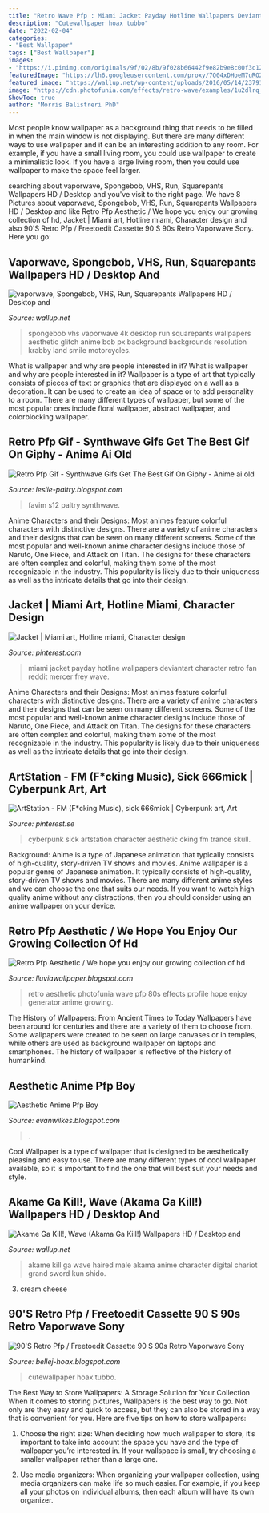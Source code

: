 ```yaml
---
title: "Retro Wave Pfp : Miami Jacket Payday Hotline Wallpapers Deviantart Character Retro Fan Reddit Mercer Frey Wave"
description: "Cutewallpaper hoax tubbo"
date: "2022-02-04"
categories:
- "Best Wallpaper"
tags: ["Best Wallpaper"]
images:
- "https://i.pinimg.com/originals/9f/02/8b/9f028b66442f9e82b9e8c00f3c125533.jpg"
featuredImage: "https://lh6.googleusercontent.com/proxy/7Q04xDHoeM7uRO2bTwERNWdCfJgLHAaP9jZK2Tvg75TStO3H-QWu6b16T1TMHHerRaZBarnCWUGgyP67b6plmasvCNEZ885sUjRWzvEf_zEVT51lKMs_bUw4NQ=w1200-h630-p-k-no-nu"
featured_image: "https://wallup.net/wp-content/uploads/2016/05/14/23791-Akame_ga_Kill-Wave_Akama_ga_Kill.jpg"
image: "https://cdn.photofunia.com/effects/retro-wave/examples/1u2dlrq_o.jpg"
ShowToc: true
author: "Morris Balistreri PhD"
---
```



Most people know wallpaper as a background thing that needs to be filled in when the main window is not displaying. But there are many different ways to use wallpaper and it can be an interesting addition to any room. For example, if you have a small living room, you could use wallpaper to create a minimalistic look. If you have a large living room, then you could use wallpaper to make the space feel larger.

	

		
searching about vaporwave, Spongebob, VHS, Run, Squarepants Wallpapers HD / Desktop and you've visit to the right page. We have 8 Pictures about vaporwave, Spongebob, VHS, Run, Squarepants Wallpapers HD / Desktop and like Retro Pfp Aesthetic / We hope you enjoy our growing collection of hd, Jacket | Miami art, Hotline miami, Character design and also 90&#039;S Retro Pfp / Freetoedit Cassette 90 S 90s Retro Vaporwave Sony. Here you go:
		
    
## Vaporwave, Spongebob, VHS, Run, Squarepants Wallpapers HD / Desktop And

<img loading=lazy src="https://wallup.net/wp-content/uploads/2017/11/23/507147-vaporwave-spongebob-VHS-Run-squarepants.jpg" onerror="this.onerror=null;this.src='https://tse3.mm.bing.net/th?id=OIP.k2wMhx_B_1CAkB_hpA33gAHaEK&amp;pid=15.1';" alt="vaporwave, Spongebob, VHS, Run, Squarepants Wallpapers HD / Desktop and">

_Source: wallup.net_

>spongebob vhs vaporwave 4k desktop run squarepants wallpapers aesthetic glitch anime bob px background backgrounds resolution krabby land smile motorcycles. 

	

What is wallpaper and why are people interested in it?
What is wallpaper and why are people interested in it?
Wallpaper is a type of art that typically consists of pieces of text or graphics that are displayed on a wall as a decoration. It can be used to create an idea of space or to add personality to a room. There are many different types of wallpaper, but some of the most popular ones include floral wallpaper, abstract wallpaper, and colorblocking wallpaper.

    
## Retro Pfp Gif - Synthwave Gifs Get The Best Gif On Giphy - Anime Ai Old

<img loading=lazy src="https://s12.favim.com/gif_previews/7/719/7198/71987/7198786.gif" onerror="this.onerror=null;this.src='https://tse4.mm.bing.net/th?id=OIP.IuKh9B3yw2WGauWaYOF8VgAAAA&amp;pid=15.1';" alt="Retro Pfp Gif - Synthwave Gifs Get The Best Gif On Giphy - Anime ai old">

_Source: leslie-paltry.blogspot.com_

>favim s12 paltry synthwave. 

	

Anime Characters and their Designs: Most animes feature colorful characters with distinctive designs.
There are a variety of anime characters and their designs that can be seen on many different screens. Some of the most popular and well-known anime character designs include those of Naruto, One Piece, and Attack on Titan. The designs for these characters are often complex and colorful, making them some of the most recognizable in the industry. This popularity is likely due to their uniqueness as well as the intricate details that go into their design.

    
## Jacket | Miami Art, Hotline Miami, Character Design

<img loading=lazy src="https://i.pinimg.com/originals/9f/02/8b/9f028b66442f9e82b9e8c00f3c125533.jpg" onerror="this.onerror=null;this.src='https://tse3.mm.bing.net/th?id=OIP.Uelw3qJiH_X_3cLX2yoVwwHaLH&amp;pid=15.1';" alt="Jacket | Miami art, Hotline miami, Character design">

_Source: pinterest.com_

>miami jacket payday hotline wallpapers deviantart character retro fan reddit mercer frey wave. 

	

Anime Characters and their Designs: Most animes feature colorful characters with distinctive designs.
There are a variety of anime characters and their designs that can be seen on many different screens. Some of the most popular and well-known anime character designs include those of Naruto, One Piece, and Attack on Titan. The designs for these characters are often complex and colorful, making them some of the most recognizable in the industry. This popularity is likely due to their uniqueness as well as the intricate details that go into their design.

    
## ArtStation - FM (F*cking Music), Sick 666mick | Cyberpunk Art, Art

<img loading=lazy src="https://i.pinimg.com/originals/32/c9/d5/32c9d54e666bb38c92de3d0ab6b8779d.jpg" onerror="this.onerror=null;this.src='https://tse2.mm.bing.net/th?id=OIP.154Vg9AfkyU15f_wwLflJwHaKG&amp;pid=15.1';" alt="ArtStation - FM (F*cking Music), sick 666mick | Cyberpunk art, Art">

_Source: pinterest.se_

>cyberpunk sick artstation character aesthetic cking fm trance skull. 

	

Background: Anime is a type of Japanese animation that typically consists of high-quality, story-driven TV shows and movies.
Anime wallpaper is a popular genre of Japanese animation. It typically consists of high-quality, story-driven TV shows and movies. There are many different anime styles and we can choose the one that suits our needs. If you want to watch high quality anime without any distractions, then you should consider using an anime wallpaper on your device.

    
## Retro Pfp Aesthetic / We Hope You Enjoy Our Growing Collection Of Hd

<img loading=lazy src="https://cdn.photofunia.com/effects/retro-wave/examples/1u2dlrq_o.jpg" onerror="this.onerror=null;this.src='https://tse4.mm.bing.net/th?id=OIP.7DnoExa8ffIpcCblj2KMQQHaFT&amp;pid=15.1';" alt="Retro Pfp Aesthetic / We hope you enjoy our growing collection of hd">

_Source: lluviawallpaper.blogspot.com_

>retro aesthetic photofunia wave pfp 80s effects profile hope enjoy generator anime growing. 

	

The History of Wallpapers: From Ancient Times to Today
Wallpapers have been around for centuries and there are a variety of them to choose from. Some wallpapers were created to be seen on large canvases or in temples, while others are used as background wallpaper on laptops and smartphones. The history of wallpaper is reflective of the history of humankind.

    
## Aesthetic Anime Pfp Boy

<img loading=lazy src="https://lh6.googleusercontent.com/proxy/7Q04xDHoeM7uRO2bTwERNWdCfJgLHAaP9jZK2Tvg75TStO3H-QWu6b16T1TMHHerRaZBarnCWUGgyP67b6plmasvCNEZ885sUjRWzvEf_zEVT51lKMs_bUw4NQ=w1200-h630-p-k-no-nu" onerror="this.onerror=null;this.src='https://tse4.mm.bing.net/th?id=OIP.kvFMc3m25UxkWqNk1A425gHaGW&amp;pid=15.1';" alt="Aesthetic Anime Pfp Boy">

_Source: evanwilkes.blogspot.com_

>. 

	

Cool Wallpaper is a type of wallpaper that is designed to be aesthetically pleasing and easy to use. There are many different types of cool wallpaper available, so it is important to find the one that will best suit your needs and style.

    
## Akame Ga Kill!, Wave (Akama Ga Kill!) Wallpapers HD / Desktop And

<img loading=lazy src="https://wallup.net/wp-content/uploads/2016/05/14/23791-Akame_ga_Kill-Wave_Akama_ga_Kill.jpg" onerror="this.onerror=null;this.src='https://tse2.mm.bing.net/th?id=OIP.S6esHRwMAzKEKg264DCdkQHaEK&amp;pid=15.1';" alt="Akame Ga Kill!, Wave (Akama Ga Kill!) Wallpapers HD / Desktop and">

_Source: wallup.net_

>akame kill ga wave haired male akama anime character digital chariot grand sword kun shido. 

	

3. cream cheese 

    
## 90&#039;S Retro Pfp / Freetoedit Cassette 90 S 90s Retro Vaporwave Sony

<img loading=lazy src="https://cutewallpaper.org/21/anime-90s-aesthetic/Commission-I-did-in-90s-anime-aesthetic-Commission-Amino.jpg" onerror="this.onerror=null;this.src='https://tse1.mm.bing.net/th?id=OIP.Y5uDeif_FlqFSlz34V3LXwHaHa&amp;pid=15.1';" alt="90&#039;S Retro Pfp / Freetoedit Cassette 90 S 90s Retro Vaporwave Sony">

_Source: bellej-hoax.blogspot.com_

>cutewallpaper hoax tubbo. 

	

The Best Way to Store Wallpapers: A Storage Solution for Your Collection
When it comes to storing pictures, Wallpapers is the best way to go. Not only are they easy and quick to access, but they can also be stored in a way that is convenient for you. Here are five tips on how to store wallpapers:
1) Choose the right size: When deciding how much wallpaper to store, it’s important to take into account the space you have and the type of wallpaper you’re interested in. If your wallspace is small, try choosing a smaller wallpaper rather than a large one.

2) Use media organizers: When organizing your wallpaper collection, using media organizers can make life so much easier. For example, if you keep all your photos on individual albums, then each album will have its own organizer.

